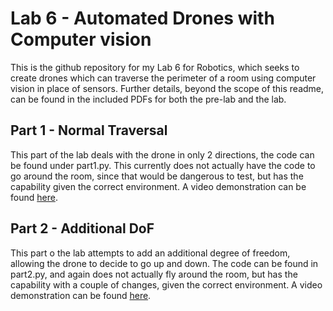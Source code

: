 # Lab 6 - Automated Drones with Computer vision
This is the github repository for my Lab 6 for Robotics, which seeks to create drones which can traverse the perimeter of a room using computer vision in place of sensors. Further details, beyond the scope of this readme, can be found in the included PDFs for both the pre-lab and the lab.

## Part 1 - Normal Traversal
This part of the lab deals with the drone in only 2 directions, the code can be found under part1.py. This currently does not actually have the code to go around the room, since that would be dangerous to test, but has the capability given the correct environment. A video demonstration can be found [here](https://www.youtube.com/watch?v=OqBKJ8uYz18).

## Part 2 - Additional DoF
This part o the lab attempts to add an additional degree of freedom, allowing the drone to decide to go up and down. The code can be found in part2.py, and again does not actually fly around the room, but has the capability with a couple of changes, given the correct environment. A video demonstration can be found [here](https://www.youtube.com/watch?v=ntEDFWZ8T-M).
